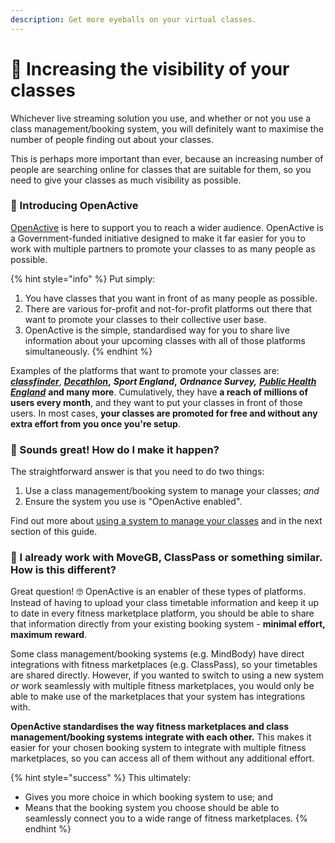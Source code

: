```yaml
---
description: Get more eyeballs on your virtual classes.
---
```


# 👀 Increasing the visibility of your classes

Whichever live streaming solution you use, and whether or not you use a class management/booking system, you will definitely want to maximise the number of people finding out about your classes.

This is perhaps more important than ever, because an increasing number of people are searching online for classes that are suitable for them, so you need to give your classes as much visibility as possible.

### 🥁 Introducing OpenActive

[OpenActive](https://www.openactive.io/) is here to support you to reach a wider audience. OpenActive is a Government-funded initiative designed to make it far easier for you to work with multiple partners to promote your classes to as many people as possible.

{% hint style="info" %}
Put simply:  

1. You have classes that you want in front of as many people as possible. 
2. There are various for-profit and not-for-profit platforms out there that want to promote your classes to their collective user base. 
3. OpenActive is the simple, standardised way for you to share live information about your upcoming classes with all of those platforms simultaneously.
{% endhint %}

Examples of the platforms that want to promote your classes are: [_**classfinder**_](https://www.classfinder.org.uk/), [_**Decathlon**_](https://play.decathlon.co.uk/activities)**,** _**Sport England**_**,** _**Ordnance Survey,**_ [_**Public Health England**_](https://www.nhs.uk/change4life/activities/indoor-activities) **and many more**. Cumulatively, they have **a reach of millions of users every month**, and they want to put your classes in front of those users. In most cases, **your classes are promoted for free and without any extra effort from you once you're setup**.

### 🤩 Sounds great! How do I make it happen?

The straightforward answer is that you need to do two things:

1. Use a class management/booking system to manage your classes; _and_ 
2. Ensure the system you use is "OpenActive enabled".

Find out more about [using a system to manage your classes](managing-your-classes.md) and in the next section of this guide.

### 🤔 I already work with MoveGB, ClassPass or something similar. How is this different?

Great question! 🤓 OpenActive is an enabler of these types of platforms. Instead of having to upload your class timetable information and keep it up to date in every fitness marketplace platform, you should be able to share that information directly from your existing booking system - **minimal effort, maximum reward**.

Some class management/booking systems \(e.g. MindBody\) have direct integrations with fitness marketplaces \(e.g. ClassPass\), so your timetables are shared directly. However, if you wanted to switch to using a new system _or_ work seamlessly with multiple fitness marketplaces, you would only be able to make use of the marketplaces that your system has integrations with.

‌**OpenActive standardises the way fitness marketplaces and class management/booking systems integrate with each other.** This makes it easier for your chosen booking system to integrate with multiple fitness marketplaces, so you can access all of them without any additional effort.

{% hint style="success" %}
This ultimately:

* Gives you more choice in which booking system to use; and
* Means that the booking system you choose should be able to seamlessly connect you to a wide range of fitness marketplaces.
{% endhint %}

